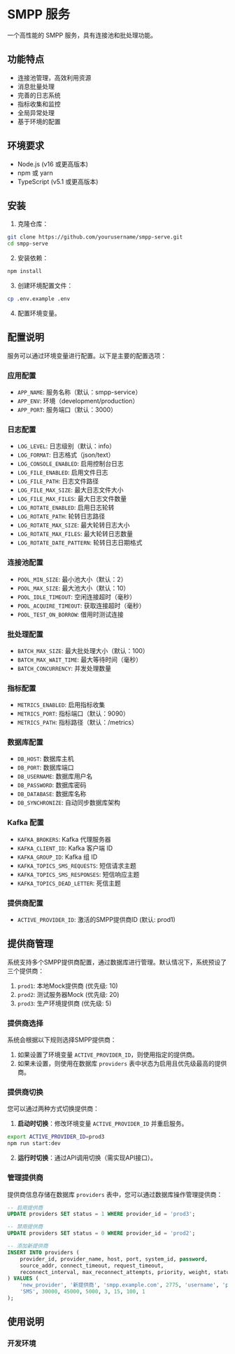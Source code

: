 # SMPP 服务

一个高性能的 SMPP 服务，具有连接池和批处理功能。

## 功能特点

- 连接池管理，高效利用资源
- 消息批量处理
- 完善的日志系统
- 指标收集和监控
- 全局异常处理
- 基于环境的配置

## 环境要求

- Node.js (v16 或更高版本)
- npm 或 yarn
- TypeScript (v5.1 或更高版本)

## 安装

1. 克隆仓库：

```bash
git clone https://github.com/yourusername/smpp-serve.git
cd smpp-serve
```

2. 安装依赖：

```bash
npm install
```

3. 创建环境配置文件：

```bash
cp .env.example .env
```

4. 配置环境变量。

## 配置说明

服务可以通过环境变量进行配置。以下是主要的配置选项：

### 应用配置

- `APP_NAME`: 服务名称（默认：smpp-service）
- `APP_ENV`: 环境（development/production）
- `APP_PORT`: 服务端口（默认：3000）

### 日志配置

- `LOG_LEVEL`: 日志级别（默认：info）
- `LOG_FORMAT`: 日志格式（json/text）
- `LOG_CONSOLE_ENABLED`: 启用控制台日志
- `LOG_FILE_ENABLED`: 启用文件日志
- `LOG_FILE_PATH`: 日志文件路径
- `LOG_FILE_MAX_SIZE`: 最大日志文件大小
- `LOG_FILE_MAX_FILES`: 最大日志文件数量
- `LOG_ROTATE_ENABLED`: 启用日志轮转
- `LOG_ROTATE_PATH`: 轮转日志路径
- `LOG_ROTATE_MAX_SIZE`: 最大轮转日志大小
- `LOG_ROTATE_MAX_FILES`: 最大轮转日志数量
- `LOG_ROTATE_DATE_PATTERN`: 轮转日志日期格式

### 连接池配置

- `POOL_MIN_SIZE`: 最小池大小（默认：2）
- `POOL_MAX_SIZE`: 最大池大小（默认：10）
- `POOL_IDLE_TIMEOUT`: 空闲连接超时（毫秒）
- `POOL_ACQUIRE_TIMEOUT`: 获取连接超时（毫秒）
- `POOL_TEST_ON_BORROW`: 借用时测试连接

### 批处理配置

- `BATCH_MAX_SIZE`: 最大批处理大小（默认：100）
- `BATCH_MAX_WAIT_TIME`: 最大等待时间（毫秒）
- `BATCH_CONCURRENCY`: 并发处理数量

### 指标配置

- `METRICS_ENABLED`: 启用指标收集
- `METRICS_PORT`: 指标端口（默认：9090）
- `METRICS_PATH`: 指标路径（默认：/metrics）

### 数据库配置

- `DB_HOST`: 数据库主机
- `DB_PORT`: 数据库端口
- `DB_USERNAME`: 数据库用户名
- `DB_PASSWORD`: 数据库密码
- `DB_DATABASE`: 数据库名称
- `DB_SYNCHRONIZE`: 自动同步数据库架构

### Kafka 配置

- `KAFKA_BROKERS`: Kafka 代理服务器
- `KAFKA_CLIENT_ID`: Kafka 客户端 ID
- `KAFKA_GROUP_ID`: Kafka 组 ID
- `KAFKA_TOPICS_SMS_REQUESTS`: 短信请求主题
- `KAFKA_TOPICS_SMS_RESPONSES`: 短信响应主题
- `KAFKA_TOPICS_DEAD_LETTER`: 死信主题

### 提供商配置

- `ACTIVE_PROVIDER_ID`: 激活的SMPP提供商ID (默认: prod1)

## 提供商管理

系统支持多个SMPP提供商配置，通过数据库进行管理。默认情况下，系统预设了三个提供商：

1. `prod1`: 本地Mock提供商 (优先级: 10)
2. `prod2`: 测试服务器Mock (优先级: 20)
3. `prod3`: 生产环境提供商 (优先级: 5)

### 提供商选择

系统会根据以下规则选择SMPP提供商：

1. 如果设置了环境变量 `ACTIVE_PROVIDER_ID`，则使用指定的提供商。
2. 如果未设置，则使用在数据库 `providers` 表中状态为启用且优先级最高的提供商。

### 提供商切换

您可以通过两种方式切换提供商：

1. **启动时切换**：修改环境变量 `ACTIVE_PROVIDER_ID` 并重启服务。

```bash
export ACTIVE_PROVIDER_ID=prod3
npm run start:dev
```

2. **运行时切换**：通过API调用切换（需实现API接口）。

### 管理提供商

提供商信息存储在数据库 `providers` 表中，您可以通过数据库操作管理提供商：

```sql
-- 启用提供商
UPDATE providers SET status = 1 WHERE provider_id = 'prod3';

-- 禁用提供商
UPDATE providers SET status = 0 WHERE provider_id = 'prod2';

-- 添加新提供商
INSERT INTO providers (
    provider_id, provider_name, host, port, system_id, password, 
    source_addr, connect_timeout, request_timeout, 
    reconnect_interval, max_reconnect_attempts, priority, weight, status
) VALUES (
    'new_provider', '新提供商', 'smpp.example.com', 2775, 'username', 'password',
    'SMS', 30000, 45000, 5000, 3, 15, 100, 1
);
```

## 使用说明

### 开发环境

```